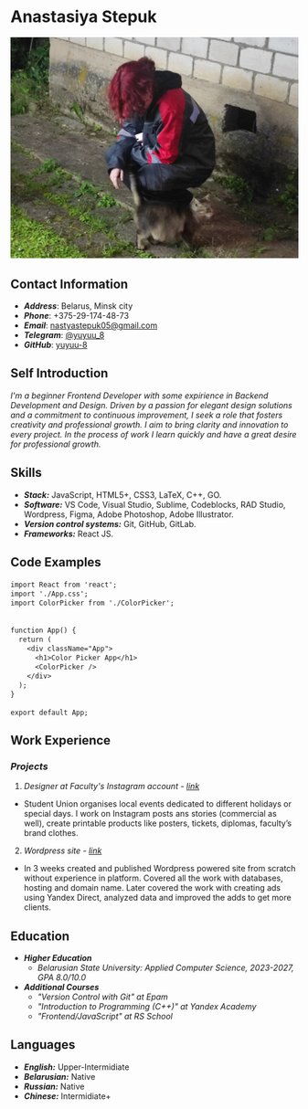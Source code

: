 # Anastasiya Stepuk
![My photo.](/225.jpg)

## Contact Information
- **_Address_**: Belarus, Minsk city
- **_Phone_**: +375-29-174-48-73
- **_Email_**: nastyastepuk05@gmail.com
- **_Telegram_**: [@yuyuu_8](https://t.me/yuyuu_8)
- **_GitHub_**: [yuyuu-8](https://github.com/yuyuu-8)

## Self Introduction
_I'm a beginner Frontend Developer with some expirience in Backend Development and Design. Driven by a passion for elegant design solutions and a commitment to continuous improvement, I seek a role that fosters creativity and professional growth. I aim to bring clarity and innovation to every project. In the process of work I learn quickly and have a great desire for professional growth._

## Skills
-  **_Stack:_** JavaScript, HTML5+, CSS3, LaTeX, C++, GO.
-  **_Software:_** VS Code, Visual Studio, Sublime, Codeblocks, RAD Studio, Wordpress, Figma, Adobe Photoshop, Adobe Illustrator.
-  **_Version control systems:_** Git, GitHub, GitLab.
-  **_Frameworks:_** React JS.

## Code Examples
```
import React from 'react';
import './App.css';
import ColorPicker from './ColorPicker';


function App() {
  return (
    <div className="App">
      <h1>Color Picker App</h1>
      <ColorPicker />
    </div>
  );
}

export default App;
```

## Work Experience
### **_Projects_**
1. _Designer at Faculty's Instagram account - [link](https://www.instagram.com/dreamteam_famcs?igsh=MWM1cW84eGt6Mmxibg==)_
  - Student Union organises local events dedicated to different holidays or special days. I work on Instagram posts ans stories (commercial as well), create printable products like posters, tickets, diplomas, faculty’s brand clothes.
2. _Wordpress site - [link](http://taxi7812.by/)_
  - In 3 weeks created and published Wordpress powered site from scratch without experience in platform. Covered all the work with databases, hosting and domain name. Later covered the work with creating ads using Yandex Direct, analyzed data and improved the adds to get more clients.

## Education
- **_Higher Education_**
  - _Belarusian State University: Applied Computer Science, 2023-2027, GPA 8.0/10.0_
- **_Additional Courses_**
  - _"Version Control with Git" at Epam_
  - _"Introduction to Programming (C++)" at Yandex Academy_
  - _"Frontend/JavaScript" at RS School_

## Languages
- **_English:_** Upper-Intermidiate
- **_Belarusian:_** Native
- **_Russian:_** Native
- **_Chinese:_** Intermidiate+
